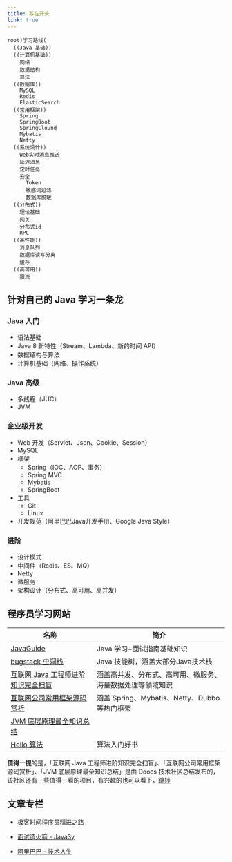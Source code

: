 ```yaml
---
title: 写在开头
link: true
---
```


```mindmap
root)学习路线(
  ((Java 基础))
  ((计算机基础))
    网络
    数据结构
    算法
  ((数据库))
    MySQL
    Redis
    ElasticSearch
  ((常用框架))
    Spring
    SpringBoot
    SpringClound
    Mybatis
    Netty
  ((系统设计))
    Web实时消息推送
    延迟消息
    定时任务
    安全
      Token
      敏感词过滤
      数据库脱敏
  ((分布式))
    理论基础
    网关
    分布式id
    RPC
  ((高性能))
    消息队列
    数据库读写分离
    缓存
  ((高可用))
    限流
```

## 针对自己的 Java 学习一条龙

### Java 入门

- 语法基础
- Java 8 新特性（Stream、Lambda、新的时间 API）
- 数据结构与算法
- 计算机基础（网络、操作系统）

### Java 高级

- 多线程（JUC）
- JVM

### 企业级开发

- Web 开发（Servlet、Json、Cookie、Session）
- MySQL
- 框架
  - Spring（IOC、AOP、事务）
  - Spring MVC
  - Mybatis
  - SpringBoot
- 工具
  - Git
  - Linux
- 开发规范（阿里巴巴Java开发手册、Google Java Style）

### 进阶

- 设计模式
- 中间件（Redis、ES、MQ）
- Netty
- 微服务
- 架构设计（分布式、高可用、高并发）

## 程序员学习网站

| 名称                       | 简介                                 |
| ------------------------ | ---------------------------------- |
| [JavaGuide][]            | Java 学习+面试指南基础知识                   |
| [bugstack 虫洞栈][]         | Java 技能树，涵盖大部分Java技术栈              |
| [互联网 Java 工程师进阶知识完全扫盲][] | 涵盖高并发、分布式、高可用、微服务、海量数据处理等领域知识      |
| [互联网公司常用框架源码赏析][]        | 涵盖 Spring、Mybatis、Netty、Dubbo等热门框架 |
| [JVM 底层原理最全知识总结][]       |                                    |
| [Hello 算法][]             | 算法入门好书                             |

**值得一提**的是，「互联网 Java 工程师进阶知识完全扫盲」、「互联网公司常用框架源码赏析」、「JVM 底层原理最全知识总结」是由 Doocs 技术社区总结发布的，该社区还有一些值得一看的项目，有兴趣的也可以看下，[跳转](https://doocs.github.io/#/README_CN?id=项目)

## 文章专栏

- [极客时间程序员精进之路][]

- [面试造火箭 - Java3y][]

- [阿里巴巴 - 技术人生][]

​​<!-- +++++++++ 下面是引用式链接 +++++++++ -->

[JavaGuide]: https://javaguide.cn

[bugstack 虫洞栈]: https://bugstack.cn

[互联网 Java 工程师进阶知识完全扫盲]: https://doocs.gitee.io/advanced-java

[互联网公司常用框架源码赏析]: https://doocs.github.io/source-code-hunter

[JVM 底层原理最全知识总结]: https://doocs.gitee.io/jvm

[极客时间程序员精进之路]: https://www.zhihu.com/column/c_1045311763629350912

[面试造火箭 - Java3y]: https://mp.weixin.qq.com/mp/appmsgalbum?action=getalbum&__biz=MzU4NzA3MTc5Mg==&scene=1&album_id=1657204970858872832&count=3#wechat_redirect

[阿里巴巴 - 技术人生]: https://mp.weixin.qq.com/mp/appmsgalbum?__biz=MzU4NzU0MDIzOQ==&action=getalbum&album_id=2058854698228482051&scene=173&subscene=3&sessionid=undefined&enterid=1633072103&from_msgid=2247494519&from_itemidx=1&count=3&nolastread=1#wechat_redirect

[Hello 算法]: https://www.hello-algo.com/
